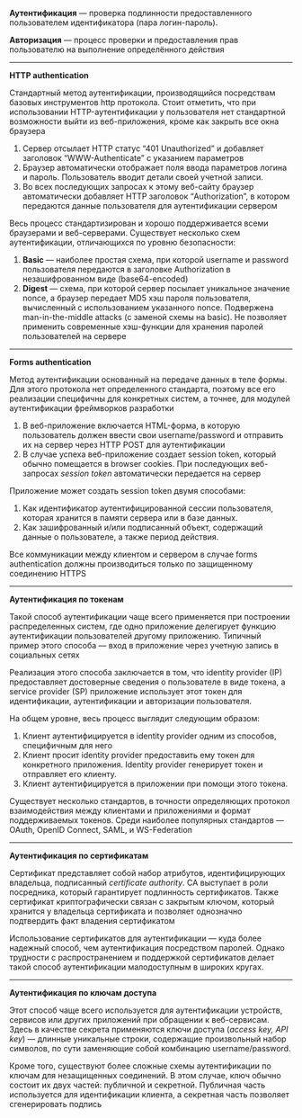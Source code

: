 **Аутентификация** — проверка подлинности предоставленного пользователем идентификатора (пара логин-пароль).

**Авторизация** — процесс проверки и предоставления прав пользователю на выполнение определённого действия

---

**HTTP authentication**

Стандартный метод аутентификации, производящийся посредствам базовых инструментов http протокола. Стоит отметить, что при использовании HTTP-аутентификации у пользователя нет стандартной возможности выйти из веб-приложения, кроме как закрыть все окна браузера

1. Сервер отсылает HTTP статус “401 Unauthorized” и добавляет заголовок “WWW-Authenticate” с указанием параметров
2. Браузер автоматически отображает поля ввода параметров логина и пароль. Пользователь вводит детали своей учетной записи.
3. Во всех последующих запросах к этому веб-сайту браузер автоматически добавляет HTTP заголовок “Authorization”, в котором передаются данные пользователя для аутентификации сервером

Весь процесс стандартизирован и хорошо поддерживается всеми браузерами и веб-серверами. Существует несколько схем аутентификации, отличающихся по уровню безопасности:

1. **Basic** — наиболее простая схема, при которой username и password пользователя передаются в заголовке Authorization в незашифрованном виде (base64-encoded)
2. **Digest** — схема, при которой сервер посылает уникальное значение nonce, а браузер передает MD5 хэш пароля пользователя, вычисленный с использованием указанного nonce. Подвержена man-in-the-middle attacks (с заменой схемы на basic). Не позволяет применить современные хэш-функции для хранения паролей пользователей на сервере

---

**Forms authentication**

Метод аутентификации основанный на передаче данных в теле формы. Для этого протокола нет определенного стандарта, поэтому все его реализации специфичны для конкретных систем, а точнее, для модулей аутентификации фреймворков разработки

1. В веб-приложение включается HTML-форма, в которую пользователь должен ввести свои username/password и отправить их на сервер через HTTP POST для аутентификации
2. В случае успеха веб-приложение создает session token, который обычно помещается в browser cookies. При последующих веб-запросах _session token_ автоматически передается на сервер

Приложение может создать session token двумя способами:

1. Как идентификатор аутентифицированной сессии пользователя, которая хранится в памяти сервера или в базе данных.
2. Как зашифрованный и/или подписанный объект, содержащий данные о пользователе, а также период действия.

Все коммуникации между клиентом и сервером в случае forms authentication должны производиться только по защищенному соединению HTTPS

---

**Аутентификация по токенам**

Такой способ аутентификации чаще всего применяется при построении распределенных систем, где одно приложение делегирует функцию аутентификации пользователей другому приложению. Типичный пример этого способа — вход в приложение через учетную запись в социальных сетях

Реализация этого способа заключается в том, что identity provider (IP) предоставляет достоверные сведения о пользователе в виде токена, а service provider (SP) приложение использует этот токен для идентификации, аутентификации и авторизации пользователя.

На общем уровне, весь процесс выглядит следующим образом:

1. Клиент аутентифицируется в identity provider одним из способов, специфичным для него
2. Клиент просит identity provider предоставить ему токен для конкретного приложения. Identity provider генерирует токен и отправляет его клиенту.
3. Клиент аутентифицируется в приложении при помощи этого токена.

Существует несколько стандартов, в точности определяющих протокол взаимодействия между клиентами и приложениями и формат поддерживаемых токенов. Среди наиболее популярных стандартов — OAuth, OpenID Connect, SAML, и WS-Federation

---

**Аутентификация по сертификатам**

Сертификат представляет собой набор атрибутов, идентифицирующих владельца, подписанный _certificate authority_. CA выступает в роли посредника, который гарантирует подлинность сертификатов. Также сертификат криптографически связан с закрытым ключом, который хранится у владельца сертификата и позволяет однозначно подтвердить факт владения сертификатом

Использование сертификатов для аутентификации — куда более надежный способ, чем аутентификация посредством паролей. Однако трудности с распространением и поддержкой сертификатов делает такой способ аутентификации малодоступным в широких кругах.

---

**Аутентификация по ключам доступа**

Этот способ чаще всего используется для аутентификации устройств, сервисов или других приложений при обращении к веб-сервисам. Здесь в качестве секрета применяются ключи доступа (_access key, API key_) — длинные уникальные строки, содержащие произвольный набор символов, по сути заменяющие собой комбинацию username/password.

Кроме того, существуют более сложные схемы аутентификации по ключам для незащищенных соединений. В этом случае, ключ обычно состоит их двух частей: публичной и секретной. Публичная часть используется для идентификации клиента, а секретная часть позволяет сгенерировать подпись